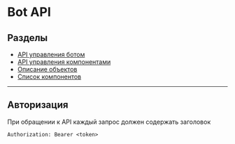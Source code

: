 # Bot API

## Разделы
- [API управления ботом](./api/bot.md)
- [API управления компонентами](./api/components.md)
- [Описание объектов](./objects.md)
- [Список компонентов](./components.md)

- - -

## Авторизация  

При обращении к API каждый запрос должен содержать заголовок

`Authorization: Bearer <token>`